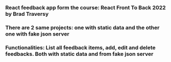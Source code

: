 ### React feedback app form the course: React Front To Back 2022 by Brad Traversy

### There are 2 same projects: one with static data and the other one with fake json server

### Functionalities: List all feedback items, add, edit and delete feedbacks. Both with static data and from fake json server
